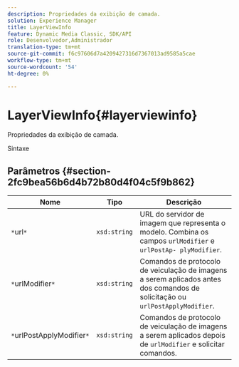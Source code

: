 ```yaml
---
description: Propriedades da exibição de camada.
solution: Experience Manager
title: LayerViewInfo
feature: Dynamic Media Classic, SDK/API
role: Desenvolvedor,Administrador
translation-type: tm+mt
source-git-commit: f6c97606d7a4209427316d7367013ad9585a5cae
workflow-type: tm+mt
source-wordcount: '54'
ht-degree: 0%

---
```



# LayerViewInfo{#layerviewinfo}

Propriedades da exibição de camada.

Sintaxe

## Parâmetros {#section-2fc9bea56b6d4b72b80d4f04c5f9b862}

| Nome | Tipo | Descrição |
|---|---|---|
| `*`url`*` | `xsd:string` | URL do servidor de imagem que representa o modelo. Combina os campos `urlModifier` e `urlPostAp- plyModifier`. |
| `*`urlModifier`*` | `xsd:string` | Comandos de protocolo de veiculação de imagens a serem aplicados antes dos comandos de solicitação ou `urlPostApplyModifier`. |
| `*`urlPostApplyModifier`*` | `xsd:string` | Comandos de protocolo de veiculação de imagens a serem aplicados depois de `urlModifier` e solicitar comandos. |

